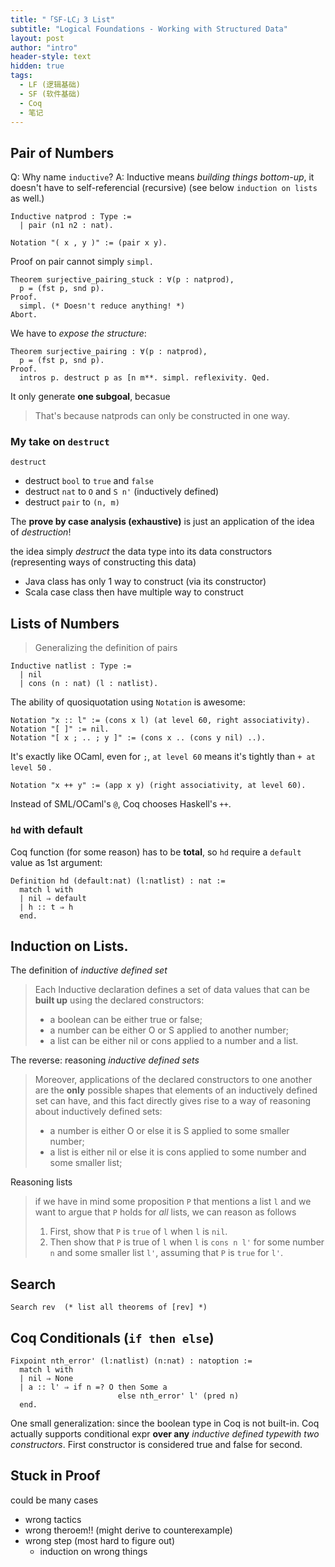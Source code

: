 ```yaml
---
title: "「SF-LC」3 List"
subtitle: "Logical Foundations - Working with Structured Data"
layout: post
author: "intro"
header-style: text
hidden: true
tags:
  - LF (逻辑基础)
  - SF (软件基础)
  - Coq
  - 笔记
---
```


Pair of Numbers
---------------

Q: Why name `inductive`? 
A: Inductive means _building things bottom-up_, it doesn't have to self-referencial (recursive)
(see below `induction on lists` as well.)

```coq
Inductive natprod : Type :=
  | pair (n1 n2 : nat).

Notation "( x , y )" := (pair x y).
```

Proof on pair cannot simply `simpl.`

```coq
Theorem surjective_pairing_stuck : ∀(p : natprod),
  p = (fst p, snd p).
Proof.
  simpl. (* Doesn't reduce anything! *)
Abort.
```

We have to _expose the structure_:

```coq
Theorem surjective_pairing : ∀(p : natprod),
  p = (fst p, snd p).
Proof.
  intros p. destruct p as [n m**. simpl. reflexivity. Qed.
```

It only generate **one subgoal**, becasue
> That's because natprods can only be constructed in one way.


### My take on `destruct`

`destruct` 

* destruct `bool` to `true` and `false`
* destruct `nat`  to `O` and `S n'` (inductively defined)
* destruct `pair` to `(n, m)`

The **prove by case analysis (exhaustive)** is just an application of the idea of _destruction_! 

the idea simply _destruct_ the data type into its data constructors (representing ways of constructing this data)

- Java class has only 1 way to construct (via its constructor)
- Scala case class then have multiple way to construct


Lists of Numbers
----------------

> Generalizing the definition of pairs

```coq
Inductive natlist : Type :=
  | nil
  | cons (n : nat) (l : natlist).
```

The ability of quosiquotation using `Notation` is awesome:

```coq
Notation "x :: l" := (cons x l) (at level 60, right associativity).
Notation "[ ]" := nil.
Notation "[ x ; .. ; y ]" := (cons x .. (cons y nil) ..).
```

It's exactly like OCaml, even for `;`, `at level 60` means it's tightly than `+ at level 50` .

```coq
Notation "x ++ y" := (app x y) (right associativity, at level 60).
```
    
Instead of SML/OCaml's `@`, Coq chooses Haskell's `++`.


### `hd` with default

Coq function (for some reason) has to be **total**, so `hd` require a `default` value as 1st argument:

```coq
Definition hd (default:nat) (l:natlist) : nat :=
  match l with
  | nil ⇒ default
  | h :: t ⇒ h
  end.
```


Induction on Lists.
-------------------

The definition of _inductive defined set_

> Each Inductive declaration defines a set of data values that can be **built up** using the declared constructors:
> - a boolean can be either true or false;
> - a number can be either O or S applied to another number; 
> - a list can be either nil or cons applied to a number and a list.

The reverse: reasoning _inductive defined sets_

> Moreover, applications of the declared constructors to one another are the 
> **only** possible shapes that elements of an inductively defined set can have,
> and this fact directly gives rise to a way of reasoning about inductively defined sets: 
> - a number is either O or else it is S applied to some smaller number; 
> - a list is either nil or else it is cons applied to some number and some smaller list;

Reasoning lists

> if we have in mind some proposition `P` that mentions a list `l` and we want to argue that `P` holds for *all* lists, 
> we can reason as follows
> 1. First, show that `P` is `true` of `l` when `l` is `nil`.
> 2. Then show that `P` is true of `l` when `l` is `cons n l'` for some number `n` and some smaller list `l'`, assuming that `P` is `true` for `l'`. 


Search
------

```coq
Search rev  (* list all theorems of [rev] *)
```


Coq Conditionals (`if then else`)
---------------------------------

```coq
Fixpoint nth_error' (l:natlist) (n:nat) : natoption :=
  match l with
  | nil ⇒ None
  | a :: l' ⇒ if n =? O then Some a
                        else nth_error' l' (pred n)
  end.
```

One small generalization: since the boolean type in Coq is not built-in. Coq actually supports conditional expr **over any** _inductive defined typewith two constructors_. First constructor is considered true and false for second.





Stuck in Proof
--------------

could be many cases

* wrong tactics
* wrong theroem!! (might derive to counterexample)
* wrong step (most hard to figure out)
  * induction on wrong things
